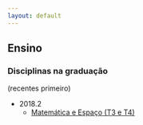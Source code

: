 ```yaml
---
layout: default
---
```


## Ensino

### Disciplinas na graduação

(recentes primeiro)
+ 2018.2
  + [Matemática e Espaço (T3 e T4)](/CC/2018.2.ME)

